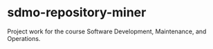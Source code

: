 # sdmo-repository-miner
Project work for the course Software Development, Maintenance, and Operations.

